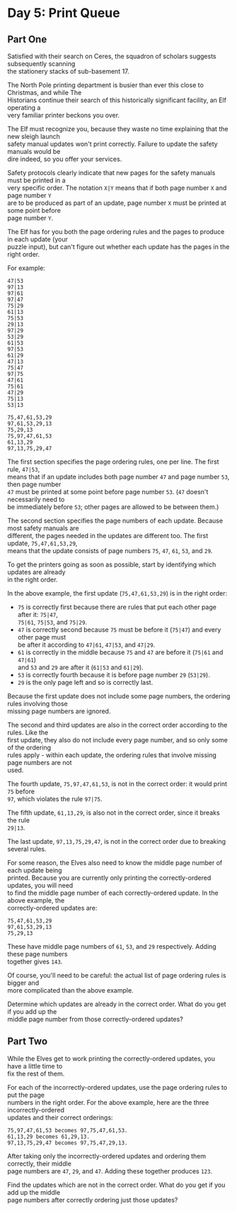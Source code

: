 # Day 5: Print Queue  
## Part One  

Satisfied with their search on Ceres, the squadron of scholars suggests subsequently scanning  
the stationery stacks of sub-basement 17.  

The North Pole printing department is busier than ever this close to Christmas, and while The  
Historians continue their search of this historically significant facility, an Elf operating a  
very familiar printer beckons you over.  

The Elf must recognize you, because they waste no time explaining that the new sleigh launch  
safety manual updates won't print correctly. Failure to update the safety manuals would be  
dire indeed, so you offer your services.  

Safety protocols clearly indicate that new pages for the safety manuals must be printed in a  
very specific order. The notation `X|Y` means that if both page number `X` and page number `Y`  
are to be produced as part of an update, page number `X` must be printed at some point before  
page number `Y`.  

The Elf has for you both the page ordering rules and the pages to produce in each update (your  
puzzle input), but can't figure out whether each update has the pages in the right order.  

For example:  

```  
47|53  
97|13  
97|61  
97|47  
75|29  
61|13  
75|53  
29|13  
97|29  
53|29  
61|53  
97|53  
61|29  
47|13  
75|47  
97|75  
47|61  
75|61  
47|29  
75|13  
53|13  
```  

```  
75,47,61,53,29  
97,61,53,29,13  
75,29,13  
75,97,47,61,53  
61,13,29  
97,13,75,29,47  
```  

The first section specifies the page ordering rules, one per line. The first rule, `47|53`,  
means that if an update includes both page number `47` and page number `53`, then page number  
`47` must be printed at some point before page number `53`. (`47` doesn't necessarily need to  
be immediately before `53`; other pages are allowed to be between them.)  

The second section specifies the page numbers of each update. Because most safety manuals are  
different, the pages needed in the updates are different too. The first update, `75,47,61,53,29`,  
means that the update consists of page numbers `75`, `47`, `61`, `53`, and `29`.  

To get the printers going as soon as possible, start by identifying which updates are already  
in the right order.  

In the above example, the first update (`75,47,61,53,29`) is in the right order:  

- `75` is correctly first because there are rules that put each other page after it: `75|47`,  
  `75|61`, `75|53`, and `75|29`.  
- `47` is correctly second because `75` must be before it (`75|47`) and every other page must  
  be after it according to `47|61`, `47|53`, and `47|29`.  
- `61` is correctly in the middle because `75` and `47` are before it (`75|61` and `47|61`)  
  and `53` and `29` are after it (`61|53` and `61|29`).  
- `53` is correctly fourth because it is before page number `29` (`53|29`).  
- `29` is the only page left and so is correctly last.  

Because the first update does not include some page numbers, the ordering rules involving those  
missing page numbers are ignored.  

The second and third updates are also in the correct order according to the rules. Like the  
first update, they also do not include every page number, and so only some of the ordering  
rules apply - within each update, the ordering rules that involve missing page numbers are not  
used.  

The fourth update, `75,97,47,61,53`, is not in the correct order: it would print `75` before  
`97`, which violates the rule `97|75`.  

The fifth update, `61,13,29`, is also not in the correct order, since it breaks the rule  
`29|13`.  

The last update, `97,13,75,29,47`, is not in the correct order due to breaking several rules.  

For some reason, the Elves also need to know the middle page number of each update being  
printed. Because you are currently only printing the correctly-ordered updates, you will need  
to find the middle page number of each correctly-ordered update. In the above example, the  
correctly-ordered updates are:  

```  
75,47,61,53,29  
97,61,53,29,13  
75,29,13  
```  

These have middle page numbers of `61`, `53`, and `29` respectively. Adding these page numbers  
together gives `143`.  

Of course, you'll need to be careful: the actual list of page ordering rules is bigger and  
more complicated than the above example.  

Determine which updates are already in the correct order. What do you get if you add up the  
middle page number from those correctly-ordered updates?  


## Part Two  

While the Elves get to work printing the correctly-ordered updates, you have a little time to  
fix the rest of them.  

For each of the incorrectly-ordered updates, use the page ordering rules to put the page  
numbers in the right order. For the above example, here are the three incorrectly-ordered  
updates and their correct orderings:  

```  
75,97,47,61,53 becomes 97,75,47,61,53.  
61,13,29 becomes 61,29,13.  
97,13,75,29,47 becomes 97,75,47,29,13.  
```  

After taking only the incorrectly-ordered updates and ordering them correctly, their middle  
page numbers are `47`, `29`, and `47`. Adding these together produces `123`.  

Find the updates which are not in the correct order. What do you get if you add up the middle  
page numbers after correctly ordering just those updates?  